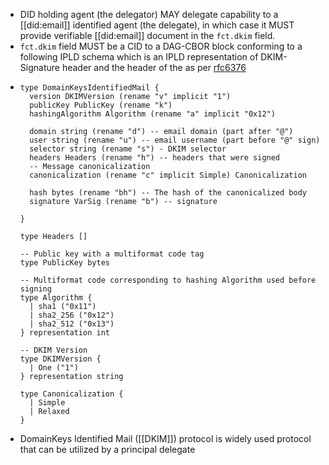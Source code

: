 - DID holding agent (the delegator) MAY delegate capability to a [[did:email]] identified agent (the delegate), in which case it MUST provide verifiable [[did:email]] document in the `fct.dkim` field.
- `fct.dkim` field MUST be a CID to a DAG-CBOR block conforming to a following IPLD schema which is an IPLD representation of DKIM-Signature header and the header of the as per [rfc6376](https://www.rfc-editor.org/rfc/rfc6376.html)
- ```ipldsch
  type DomainKeysIdentifiedMail {
    version DKIMVersion (rename "v" implicit "1")
    publicKey PublicKey (rename "k")
    hashingAlgorithm Algorithm (rename "a" implicit "0x12")
    
    domain string (rename "d") -- email domain (part after "@")
    user string (rename "u") -- email username (part before "@" sign)
    selector string (rename "s") - DKIM selector
    headers Headers (rename "h") -- headers that were signed
    -- Message canonicalization
    canonicalization (rename "c" implicit Simple) Canonicalization
    
    hash bytes (rename "bh") -- The hash of the canonicalized body
    signature VarSig (rename "b") -- signature
    
  }
  
  type Headers []
  
  -- Public key with a multiformat code tag
  type PublicKey bytes
  
  -- Multiformat code corresponding to hashing Algorithm used before signing 
  type Algorithm {
    | sha1 ("0x11")
    | sha2_256 ("0x12")
    | sha2_512 ("0x13")
  } representation int
  
  -- DKIM Version
  type DKIMVersion {
    | One ("1")
  } representation string
  
  type Canonicalization {
    | Simple
    | Relaxed
  }
  ```
- DomainKeys Identified Mail ([[DKIM]]) protocol is widely used protocol that can be utilized by a principal  delegate